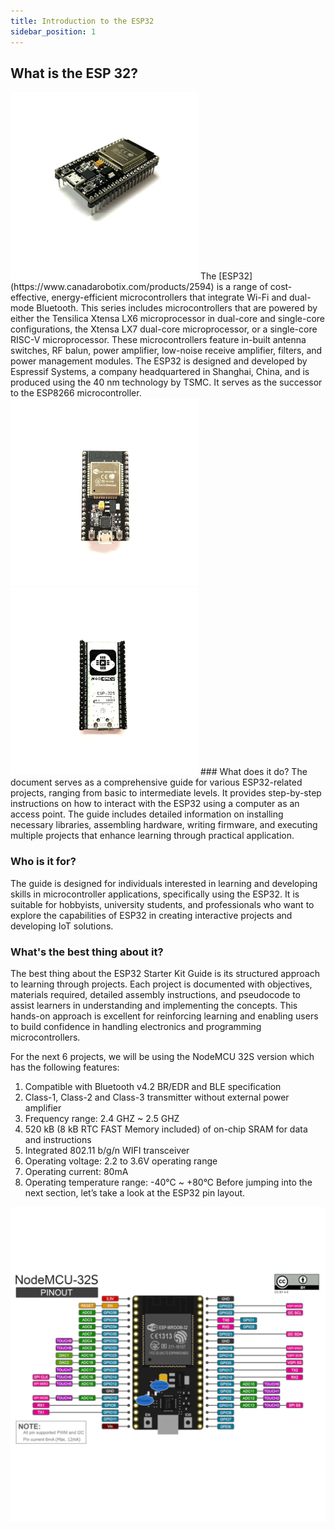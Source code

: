 ```yaml
---
title: Introduction to the ESP32
sidebar_position: 1
---
```


## What is the ESP 32?
<img src="/img/docs/projects/esp32-starter-kit/ESP32.webp" width="300" />
The [ESP32](https://www.canadarobotix.com/products/2594) is a range of cost-effective, energy-efficient microcontrollers that integrate Wi-Fi and dual-mode Bluetooth. This series includes microcontrollers that are powered by either the Tensilica Xtensa LX6 microprocessor in dual-core and single-core configurations, the Xtensa LX7
dual-core microprocessor, or a single-core RISC-V microprocessor. These microcontrollers feature in-built antenna switches, RF balun, power amplifier, low-noise receive amplifier, filters, and power management modules. The ESP32 is designed and developed by Espressif Systems, a company headquartered in Shanghai, China, and is produced using the 40 nm technology by TSMC. It serves as the successor to the ESP8266 microcontroller.
<img src="/img/docs/projects/esp32-starter-kit/ESP32-2.webp" width="300" />
<img src="/img/docs/projects/esp32-starter-kit/ESP32-3.webp" width="300" />
### What does it do?
The document serves as a comprehensive guide for various ESP32-related projects, ranging from
basic to intermediate levels. It provides step-by-step instructions on how to interact with the ESP32
using a computer as an access point. The guide includes detailed information on installing necessary
libraries, assembling hardware, writing firmware, and executing multiple projects that enhance
learning through practical application.

### Who is it for?
The guide is designed for individuals interested in learning and developing skills in microcontroller
applications, specifically using the ESP32. It is suitable for hobbyists, university students, and
professionals who want to explore the capabilities of ESP32 in creating interactive projects and
developing IoT solutions.

### What's the best thing about it?
The best thing about the ESP32 Starter Kit Guide is its structured approach to learning through
projects. Each project is documented with objectives, materials required, detailed assembly
instructions, and pseudocode to assist learners in understanding and implementing the concepts.
This hands-on approach is excellent for reinforcing learning and enabling users to build confidence in
handling electronics and programming microcontrollers.

For the next 6 projects, we will be using the NodeMCU 32S version which has the following features:

1. Compatible with Bluetooth v4.2 BR/EDR and BLE specification
2. Class-1, Class-2 and Class-3 transmitter without external power amplifier
3. Frequency range: 2.4 GHZ ~ 2.5 GHZ
4. 520 kB (8 kB RTC FAST Memory included) of on-chip SRAM for data and instructions
5. Integrated 802.11 b/g/n WIFI transceiver
6. Operating voltage: 2.2 to 3.6V operating range
7. Operating current: 80mA
8. Operating temperature range: -40°C ~ +80°C
Before jumping into the next section, let’s take a look at the ESP32 pin layout.
<img src="/img/docs/projects/esp32-starter-kit/ESP32-4.webp" width="600" />
